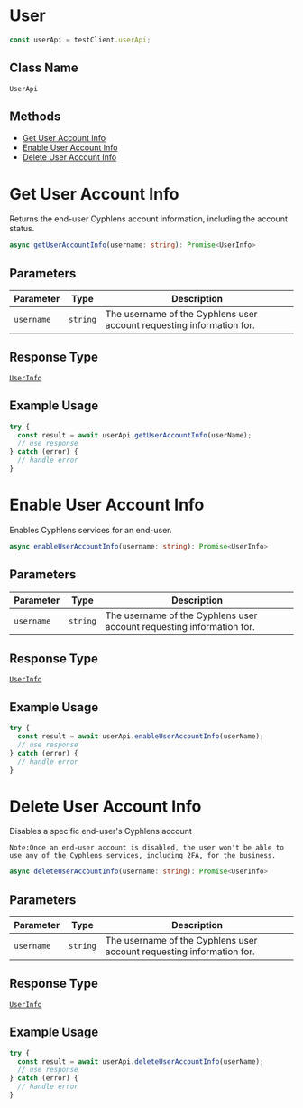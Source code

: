 # User

```ts
const userApi = testClient.userApi;
```

## Class Name

`UserApi`

## Methods

* [Get User Account Info](../../doc/api/user.md#get-user-account-info)
* [Enable User Account Info](../../doc/api/user.md#enable-user-account-info)
* [Delete User Account Info](../../doc/api/user.md#delete-user-account-info)


# Get User Account Info

Returns the end-user Cyphlens account information, including the account status.

```ts
async getUserAccountInfo(username: string): Promise<UserInfo>
```

## Parameters

| Parameter  | Type     | Description                                                           |
|------------|----------|-----------------------------------------------------------------------|
| `username` | `string` | The username of the Cyphlens user account requesting information for. |
## Response Type

[`UserInfo`](../../doc/models/user-info-response.md)

## Example Usage

```ts
try {
  const result = await userApi.getUserAccountInfo(userName);
  // use response
} catch (error) {
  // handle error
}
```

# Enable User Account Info

Enables Cyphlens services for an end-user.

```ts
async enableUserAccountInfo(username: string): Promise<UserInfo>
```

## Parameters

| Parameter  | Type     | Description                                                           |
|------------|----------|-----------------------------------------------------------------------|
| `username` | `string` | The username of the Cyphlens user account requesting information for. |
## Response Type

[`UserInfo`](../../doc/models/user-info-response.md)

## Example Usage

```ts
try {
  const result = await userApi.enableUserAccountInfo(userName);
  // use response
} catch (error) {
  // handle error
}
```

# Delete User Account Info

Disables a specific end-user's Cyphlens account

`Note:Once an end-user account is disabled, the user won't be able to use any of the Cyphlens services, including 2FA, for the business.`

```ts
async deleteUserAccountInfo(username: string): Promise<UserInfo>
```

## Parameters

| Parameter  | Type     | Description                                                           |
|------------|----------|-----------------------------------------------------------------------|
| `username` | `string` | The username of the Cyphlens user account requesting information for. |
## Response Type

[`UserInfo`](../../doc/models/user-info-response.md)

## Example Usage

```ts
try {
  const result = await userApi.deleteUserAccountInfo(userName);
  // use response
} catch (error) {
  // handle error
}
```

